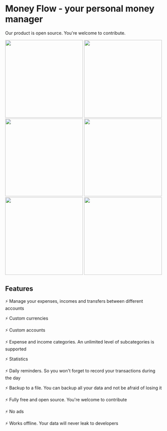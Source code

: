 # Money Flow - your personal money manager

Our product is open source. You're welcome to contribute.

<img width="250px" src="https://raw.githubusercontent.com/moneyflow-dev/moneyflow/main/assets/preview-1.png" />
<img width="250px" src="https://raw.githubusercontent.com/moneyflow-dev/moneyflow/main/assets/preview-2.png" />
<img width="250px" src="https://raw.githubusercontent.com/moneyflow-dev/moneyflow/main/assets/preview-3.png" />
<img width="250px" src="https://raw.githubusercontent.com/moneyflow-dev/moneyflow/main/assets/preview-4.png" />
<img width="250px" src="https://raw.githubusercontent.com/moneyflow-dev/moneyflow/main/assets/preview-5.png" />
<img width="250px" src="https://raw.githubusercontent.com/moneyflow-dev/moneyflow/main/assets/preview-6.png" />

## Features

⚡ Manage your expenses, incomes and transfers between different accounts

⚡ Custom currencies

⚡ Custom accounts

⚡ Expense and income categories. An unlimited level of subcategories is supported

⚡ Statistics

⚡ Daily reminders. So you won't forget to record your transactions during the day

⚡ Backup to a file. You can backup all your data and not be afraid of losing it

⚡ Fully free and open source. You're welcome to contribute

⚡ No ads

⚡ Works offline. Your data will never leak to developers
